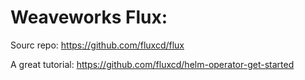 Weaveworks Flux:
==================

Sourc repo: https://github.com/fluxcd/flux

A great tutorial: https://github.com/fluxcd/helm-operator-get-started




